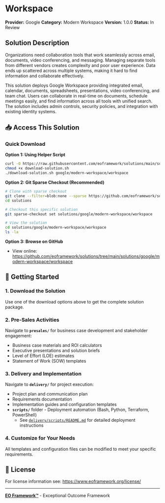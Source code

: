 # Workspace

**Provider:** Google
**Category:** Modern Workspace
**Version:** 1.0.0
**Status:** In Review

## Solution Description

Organizations need collaboration tools that work seamlessly across email, documents, video conferencing, and messaging. Managing separate tools from different vendors creates complexity and poor user experience. Data ends up scattered across multiple systems, making it hard to find information and collaborate effectively.

This solution deploys Google Workspace providing integrated email, calendar, documents, spreadsheets, presentations, video conferencing, and team chat. Users can collaborate in real-time on documents, schedule meetings easily, and find information across all tools with unified search. The solution includes admin controls, security policies, and integration with existing identity systems.


## 📥 Access This Solution

### Quick Download

**Option 1: Using Helper Script**
```bash
curl -O https://raw.githubusercontent.com/eoframework/solutions/main/support/tools/download-solution.sh
chmod +x download-solution.sh
./download-solution.sh google/modern-workspace/workspace
```

**Option 2: Git Sparse Checkout (Recommended)**
```bash
# Clone with sparse checkout
git clone --filter=blob:none --sparse https://github.com/eoframework/solutions.git
cd solutions

# Checkout this specific solution
git sparse-checkout set solutions/google/modern-workspace/workspace

# View the solution
cd solutions/google/modern-workspace/workspace
ls -la
```

**Option 3: Browse on GitHub**
- View online: https://github.com/eoframework/solutions/tree/main/solutions/google/modern-workspace/workspace

## 🚀 Getting Started

### 1. Download the Solution
Use one of the download options above to get the complete solution package.

### 2. Pre-Sales Activities
Navigate to **`presales/`** for business case development and stakeholder engagement:
- Business case materials and ROI calculators
- Executive presentations and solution briefs
- Level of Effort (LOE) estimates
- Statement of Work (SOW) templates

### 3. Delivery and Implementation
Navigate to **`delivery/`** for project execution:
- Project plan and communication plan
- Requirements documentation
- Implementation guides and configuration templates
- **`scripts/`** folder - Deployment automation (Bash, Python, Terraform, PowerShell)
  - See [`delivery/scripts/README.md`](delivery/scripts/README.md) for detailed deployment instructions

### 4. Customize for Your Needs
All templates and configuration files can be modified to meet your specific requirements.

## 📄 License

For license information see: <a href="https://www.eoframework.org/license/" target="_blank">https://www.eoframework.org/license/</a>

---

**<a href="https://eoframework.org" target="_blank">EO Framework™</a>** - Exceptional Outcome Framework
